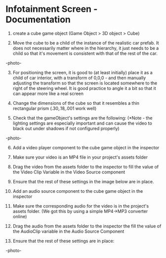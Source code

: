 # Infotainment Screen - Documentation

1. create a cube game object (Game Object > 3D object > Cube)

2. Move the cube to be a child of the instance of the realistic car prefab.
It does not necessarily matter where in the hierarchy, it just needs to be a
child so that it's movement is consistent with that of the rest of the car. 

-photo-

3. For positioning the screen, it is good to (at least initially) place it
as a child of car interior, with a transform of 0,0,0 - and then manually 
adjusting the transform so that the screen is located somewhere to the right
of the steering wheel. It is good practice to angle it a bit so that it can
appear more like a real screen

4. Change the dimensions of the cube so that it resembles a thin 
rectangular prism (.30,.18,.001 work well)

5. Check that the gameObject's settings are the following:
(*Note - the lighting settings are especially important and can cause 
the video to black out under shadows if not configured properly)


-photo-

6. Add a video player component to the cube game object in the inspector

7. Make sure your video is an MP4 file in your project's assets folder

8. Drag the video from the assets folder to the inspector to fill the value
of the Video Clip Variable in the Video Source component

9. Ensure that the rest of these settings in the image below are in place.

10. Add an audio source component to the cube game object in the inspector

11. Make sure the corresponding audio for the video is in the project's assets folder.
(We got this by using a simple MP4->MP3 converter online) 

12. Drag the audio from the assets folder to the inspector the fill the value 
of the AudioClip variable in the Audio Source Component


13. Ensure that the rest of these settings are in place:


-photo-
